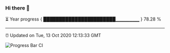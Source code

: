 ### Hi there 👋

⏳ Year progress { ███████████████████████▁▁▁▁▁▁▁ } 78.28 %

---

⏰ Updated on Tue, 13 Oct 2020 12:13:33 GMT

![Progress Bar CI](https://github.com/liununu/liununu/workflows/Progress%20Bar%20CI/badge.svg)
